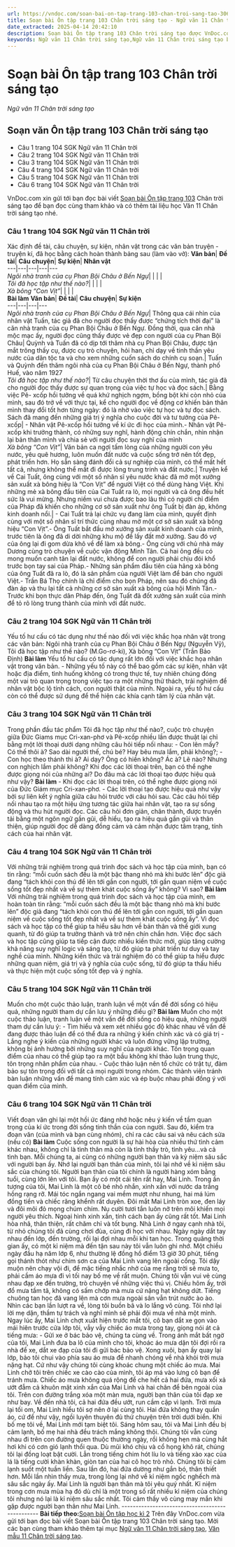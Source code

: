 ```yaml
---
url: https://vndoc.com/soan-bai-on-tap-trang-103-chan-troi-sang-tao-306883
title: Soạn bài Ôn tập trang 103 Chân trời sáng tạo - Ngữ văn 11 Chân trời sáng tạo - VnDoc.com
date_extracted: 2025-04-14 20:42:10
description: Soạn bài Ôn tập trang 103 Chân trời sáng tạo được VnDoc.com sưu tầm và xin gửi tới bạn đọc cùng tham khảo. Mời các bạn cùng theo dõi để có thêm tài liệu soạn văn 11 Chân trời sáng tạo.
keywords: Ngữ văn 11 Chân trời sáng tạo,Ngữ văn 11 Chân trời sáng tạo bài Ôn tập trang 103,Soạn văn 11 Chân trời sáng tạo,văn 11 Chân trời sáng tạo,soạn văn 11 Chân trời,ngữ văn 11 Chân trời,Soạn bài Ôn tập trang 103 Chân trời sáng tạo,Soạn bài Ôn tập trang 103,Soạn văn Ôn tập trang 103,Ôn tập trang 103
---
```


# Soạn bài Ôn tập trang 103 Chân trời sáng tạo
 _Ngữ văn 11 Chân trời sáng tạo_
## Soạn văn Ôn tập trang 103 Chân trời sáng tạo
  * Câu 1 trang 104 SGK Ngữ văn 11 Chân trời
  * Câu 2 trang 104 SGK Ngữ văn 11 Chân trời
  * Câu 3 trang 104 SGK Ngữ văn 11 Chân trời
  * Câu 4 trang 104 SGK Ngữ văn 11 Chân trời
  * Câu 5 trang 104 SGK Ngữ văn 11 Chân trời
  * Câu 6 trang 104 SGK Ngữ văn 11 Chân trời

VnDoc.com xin gửi tới bạn đọc bài viết [Soạn bài Ôn tập trang 103](<https://vndoc.com/soan-bai-on-tap-trang-103-chan-troi-sang-tao-306883>) Chân trời sáng tạo để bạn đọc cùng tham khảo và có thêm tài liệu học Văn 11 Chân trời sáng tạo nhé.
### Câu 1 trang 104 SGK Ngữ văn 11 Chân trời
Xác định đề tài, câu chuyện, sự kiện, nhân vật trong các văn bản truyện - truyện kí, đã học bằng cách hoàn thành bảng sau \(làm vào vở\):
**Văn bản**| **Đề tài**| **Câu chuyện**| **Sự kiện**| **Nhân vật**  
---|---|---|---|---  
 _Ngôi nhà tranh của cụ Phan Bội Châu ở Bến Ngự_| | | |   
 _Tôi đã học tập như thế nào?_| | | |   
_Xà bông “Con Vịt”_| | | |   
**Bài làm**
**Văn bản**| **Đề tài**| **Câu chuyện**| **Sự kiện**  
---|---|---|---  
 _Ngôi nhà tranh của cụ Phan Bội Châu ở Bến Ngự_|  Thông qua cái nhìn của nhân vật Tuấn, tác giả đã cho người đọc thấy được “chứng tích thời đại” là căn nhà tranh của cụ Phan Bội Châu ở Bến Ngự. Đồng thời, qua căn nhà mộc mạc ấy, người đọc cũng thấy được vẻ đẹp con người của cụ Phan Bội Châu| Quỳnh và Tuấn đã có dịp tới thăm nhà cụ Phan Bội Châu, được tận mắt trông thấy cụ, được cụ trò chuyện, hỏi han, chỉ dạy về tinh thần yêu nước của dân tộc ta và cho xem những cuốn sách do chính cụ soạn.| Tuấn và Quỳnh đến thăm ngôi nhà của cụ Phan Bội Châu ở Bến Ngự, thành phố Huế, vào năm 1927  
 _Tôi đã học tập như thế nào?_|  Từ câu chuyện thời thơ ấu của mình, tác giả đã cho người đọc thấy được sự quan trọng của việc tự học và đọc sách.| Bằng việc Pê- xcốp hồi tưởng về quá khứ nghịch ngợm, bồng bột khi còn nhỏ của mình, sau đó trở về với thực tại, kể cho người đọc về động cơ khiến bản thân mình thay đổi tốt hơn từng ngày: đó là nhờ vào việc tự học và tự đọc sách. Sách đã mang đến những giá trị ý nghĩa cho cuộc đời và tư tưởng của Pê-xcốp| \- Nhân vật Pê-xcốp hồi tưởng về kí ức đi học của mình.\- Nhân vật Pê-xcốp khi trưởng thành, có những suy nghĩ, hành động chín chắn, nhìn nhận lại bản thân mình và chia sẻ với người đọc suy nghĩ của mình  
 _Xà bông “Con Vịt”_|  Văn bản ca ngợi tấm lòng của những người con yêu nước, yêu quê hương, luôn muốn đất nước và cuộc sống trở nên tốt đẹp, phát triển hơn. Họ sẵn sàng đánh đổi cả sự nghiệp của mình, có thể mất hết tất cả, nhưng không thể mất đi được lòng trung trinh và đất nước.| Truyện kể về Cai Tuất, ông cùng với một số nhân sĩ yêu nước khác đã mở một xưởng sản xuất xà bông hiệu là “Con Vịt” để người Việt có thể dùng hàng Việt. Khi những mẻ xà bông đầu tiên của Cai Tuất ra lò, mọi người và cả ông đều hết sức là vui mừng. Nhưng niềm vui chưa được bao lâu thì có người chỉ điểm của Pháp đã khiến cho những cơ sở sản xuất như ông Tuất bị đàn áp, không kinh doanh nổi.| \- Cai Tuất trả lại chức vụ đang làm của mình, quyết định cùng với một số nhân sĩ trí thức cùng nhau mở một cơ sở sản xuất xà bông hiệu “Con Vịt”.\- Ông Tuất bắt đầu mở xưởng sản xuất kinh doanh của mình, trước tiên là ông đã di dời những khu mộ để lấy đất mở xưởng. Sau đó vợ của ông lại đi gom dừa khô về để làm xà bông.\- Ông cùng với chủ nhà máy Dương cùng trò chuyện về cuộc vận động Minh Tân. Cả hai ông đều có mong muốn canh tân lại đất nước, không để con người phải chịu đói khổ trước bọn tay sai của Pháp.\- Những sản phẩm đầu tiên của hãng xà bông của ông Tuất đã ra lò, đó là sản phẩm của người Việt làm để bán cho người Việt.\- Trần Bá Thọ chính là chỉ điểm cho bọn Pháp, nên sau đó chúng đã đàn áp và thu lại tất cả những cơ sở sản xuất xà bông của hội Minh Tân.\- Trước khi bọn thực dân Pháp đến, ông Tuất đã đốt xưởng sản xuất của mình để tỏ rõ lòng trung thành của mình với đất nước.  
### Câu 2 trang 104 SGK Ngữ văn 11 Chân trời
Yếu tố hư cấu có tác dụng như thế nào đối với việc khắc họa nhân vật trong các văn bản: Ngôi nhà tranh của cụ Phan Bội Châu ở Bến Ngự \(Nguyễn Vỹ\), Tôi đã học tập như thế nào? \(M.Go-rơ-ki\), Xà bông “Con Vịt” \(Trần Bảo Định\)
**Bài làm**
Yếu tố hư cấu có tác dụng rất lớn đối với việc khắc họa nhân vật trong văn bản.
\- Những yếu tố này có thể bao gồm các sự kiện, nhân vật hoặc địa điểm, tình huống không có trong thực tế, tuy nhiên chúng đóng một vai trò quan trọng trong việc tạo ra một những thử thách, trải nghiệm để nhân vật bộc lộ tính cách, con người thật của mình. Ngoài ra, yếu tố hư cấu còn có thể được sử dụng để thể hiện các khía cạnh tâm lý của nhân vật.
### Câu 3 trang 104 SGK Ngữ văn 11 Chân trời
Trong phần đầu tác phẩm Tôi đã học tập như thế nào?, cuộc trò chuyện giữa Đức Giams mục Cri-xan-phơ và Pê-xcốp nhiều lần được thuật lại chỉ bằng một lời thoại dưới dạng những câu hỏi tiếp nối nhau:
\- Con lên mấy? Có thế thôi à? Sao dài người thế, chú bé? Hay bêu mưa lắm, phải không?;
\- Con học theo thánh thi à? Ai dạy? Ông có hiền không? Ác à? Lẽ nào? Nhưng con nghịch lắm phải không?
Khi đọc các lời thoại trên, bạn có thể nghe được giọng nói của những ai? Do đâu mà các lời thoại tạo được hiệu quả như vậy?
**Bài làm**
\- Khi đọc các lời thoại trên, có thể nghe được giọng nói của Đức Giám mục Cri-xan-phơ.
\- Các lời thoại tạo được hiệu quả như vậy bởi sự liên kết ý nghĩa giữa câu hỏi trước với câu hỏi sau. Các câu hỏi tiếp nối nhau tạo ra một hiệu ứng tương tác giữa hai nhân vật, tạo ra sự sống động và thu hút người đọc. Các câu hỏi đơn giản, chân thành, được truyền tải bằng một ngôn ngữ gần gũi, dễ hiểu, tạo ra hiệu quả gần gũi và thân thiện, giúp người đọc dễ dàng đồng cảm và cảm nhận được tâm trạng, tính cách của hai nhân vật.
### Câu 4 trang 104 SGK Ngữ văn 11 Chân trời
Với những trải nghiệm trong quá trình đọc sách và học tập của mình, bạn có tin rằng: “mỗi cuốn sách đều là một bậc thang nhỏ mà khi bước lên” độc giả đang “tách khỏi con thú để lên tới gần con người, tới gần quan niệm về cuộc sống tốt đẹp nhất và về sự thèm khát cuộc sống ấy” không? Vì sao?
**Bài làm**
Với những trải nghiệm trong quá trình đọc sách và học tập của mình, em hoàn toàn tin rằng: “mỗi cuốn sách đều là một bậc thang nhỏ mà khi bước lên” độc giả đang “tách khỏi con thú để lên tới gần con người, tới gần quan niệm về cuộc sống tốt đẹp nhất và về sự thèm khát cuộc sống ấy”. Vì đọc sách và học tập có thể giúp ta hiểu sâu hơn về bản thân và thế giới xung quanh, từ đó giúp ta trưởng thành và trở nên chín chắn hơn. Việc đọc sách và học tập cũng giúp ta tiếp cận được nhiều kiến thức mới, giúp tăng cường khả năng suy nghĩ logic và sáng tạo, từ đó giúp ta phát triển tư duy và tay nghề của mình. Những kiến thức và trải nghiệm đó có thể giúp ta hiểu được những quan niệm, giá trị và ý nghĩa của cuộc sống, từ đó giúp ta thấu hiểu và thực hiện một cuộc sống tốt đẹp và ý nghĩa.
### Câu 5 trang 104 SGK Ngữ văn 11 Chân trời
Muốn cho một cuộc thảo luận, tranh luận về một vấn đề đời sống có hiệu quả, những người tham dự cần lưu ý những điều gì?
**Bài làm**
Muốn cho một cuộc thảo luận, tranh luận về một vấn đề đời sống có hiệu quả, những người tham dự cần lưu ý:
\- Tìm hiểu và xem xét nhiều góc độ khác nhau về vấn đề đang được thảo luận để có thể đưa ra những ý kiến chính xác và có giá trị
\- Lắng nghe ý kiến của những người khác và luôn đứng vững lập trường, không bị ảnh hưởng bởi những suy nghĩ của người khác. Tôn trọng quan điểm của nhau có thể giúp tạo ra một bầu không khí thảo luận trung thực, tôn trọng nhân phẩm của nhau.
\- Cuộc thảo luận nên tổ chức có trật tự, đảm bảo sự tôn trọng đối với tất cả mọi người trong nhóm. Các thành viên tránh bàn luận những vấn đề mang tính cảm xúc và ép buộc nhau phải đồng ý với quan điểm của mình.
### Câu 6 trang 104 SGK Ngữ văn 11 Chân trời
Viết đoạn văn ghi lại một hồi ức đáng nhớ hoặc nêu ý kiến về tầm quan trọng của kí ức trong đời sống tinh thần của con người. Sau đó, kiểm tra đoạn văn \(của mình và bạn cùng nhóm\), chỉ ra các câu sai và nêu cách sửa \(nếu có\)
**Bài làm**
Cuộc sống con người là sự hài hòa của nhiều thứ tình cảm khác nhau, không chỉ là tình thân mà còn là tình thầy trò, tình yêu...và cả tình bạn. Mỗi chúng ta, ai cũng có những người bạn thân và kỷ niệm sâu sắc với người bạn ấy. Nhớ lại người bạn thân của mình, tôi lại nhớ về kỉ niệm sâu sắc của chúng tôi.
Người bạn thân của tôi chính là người hàng xóm bằng tuổi, cùng lớn lên với tôi. Bạn ấy có một cái tên rất hay, Mai Linh. Trong ấn tượng của tôi, Mai Linh là một cô bé nhỏ nhắn, xinh xắn với nước da trắng hồng rạng rỡ. Mái tóc ngắn ngang vai mềm mượt như nhung, hai má lúm đồng tiền và chiếc răng khểnh rất duyên. Đôi mắt Mai Linh tròn xoe, đen láy và đôi môi đỏ mọng chúm chím. Nụ cười tươi tắn luôn nở trên môi khiến mọi người yêu thích. Ngoại hình xinh xắn, tính cách bạn ấy cũng rất tốt. Mai Linh hòa nhã, thân thiện, rất chăm chỉ và tốt bụng.
Nhà Linh ở ngay cạnh nhà tôi, từ nhỏ chúng tôi đã cùng chơi đùa, cùng đi học với nhau. Ngày ngày dắt tay nhau đến lớp, đến trường, rồi lại đợi nhau mỗi khi tan học. Trong quãng thời gian ấy, có một kỉ niệm mà đến tận sau này tôi vẫn luôn ghi nhớ. Một chiều ngày đầu hạ năm lớp 6, như thường lệ đồng hồ điểm 13 giờ 30 phút, tiếng gọi thánh thót như chim sơn ca của Mai Linh vang lên ngoài cổng. Tôi dậy muộn nên chạy vội đi, để mặc tiếng nhắc nhở của mẹ rằng trời sẽ mưa to, phải cầm áo mưa đi vì tối nay bố mẹ về rất muộn.
Chúng tôi vẫn vui vẻ cùng nhau đạp xe đến trường, trò chuyện về những việc thú vị. Chiều hôm ấy, trời đổ mưa tầm tã, không có sấm chớp mà mưa cứ nặng hạt không dứt. Tiếng chuông tan học đã vang lên mà cơn mưa ngoài sân vẫn trút nước ào ào. Nhìn các bạn lần lượt ra về, lòng tôi buồn bã và lo lắng vô cùng. Tôi nhớ lại lời mẹ dặn, thầm tự trách và nghĩ mình sẽ phải đội mưa về nhà một mình. Ngay lúc ấy, Mai Linh chợt xuất hiện trước mắt tôi, cô bạn dắt xe gọn vào mái hiên trước cửa lớp tôi, vẫy vẫy chiếc áo mưa trong tay, giọng nói át cả tiếng mưa:
\- Gửi xe ở bác bảo vệ, chúng ta cùng về.
Trong ánh mắt bất ngờ của tôi, Mai Linh đưa ba lô của mình cho tôi, khoác áo mưa dặn tôi đợi rồi ra nhà để xe, dắt xe đạp của tôi đi gửi bác bảo vệ. Xong xuôi, bạn ấy quay lại lớp, bảo tôi chui vào phía sau áo mưa để nhanh chóng về nhà khỏi trời mưa nặng hạt. Cứ như vậy chúng tôi cùng khoác chung một chiếc áo mưa. Mai Linh chở tôi trên chiếc xe cào cào của mình, tôi áp má vào lưng cô bạn để tránh mưa. Chiếc áo mưa không quá rộng để che hết cả hai đứa, mưa xối xả ướt đẫm cả khuôn mặt xinh xắn của Mai Linh và hai chân để bên ngoài của tôi. Trên con đường trắng xóa một màn mưa, người bạn thân của tôi đạp xe như bay. Về đến nhà tôi, cả hai đứa đều ướt, run cầm cập vì lạnh. Trời mưa lại tối om, Mai Linh hiểu tôi sợ nên ở lại cùng tôi. Hai đứa không thay quần áo, cứ để như vậy, ngồi luyên thuyên đủ thứ chuyện trên trời dưới biển. Khi bố mẹ tôi về, Mai Linh mới tạm biệt tôi.
Sáng hôm sau, tôi và Mai Linh đều bị cảm lạnh, bố mẹ hai nhà đều trách mắng không thôi. Chúng tôi vẫn cùng nhau đi trên con đường quen thuộc thường ngày, rồi không hẹn mà cùng hắt hơi khi có cơn gió lạnh thổi qua. Dù mũi khó chịu và cổ họng khô rát, chúng tôi lại đồng loạt bật cười. Lẫn trong tiếng chim hót líu lo và tiếng xào xạc của lá là tiếng cười khàn khàn, giòn tan của hai cô học trò nhỏ. Chúng tôi bị cảm lạnh suốt một tuần liền. Sau lần đó, hai đứa dường như gắn bó, thân thiết hơn. Mỗi lần nhìn thấy mưa, trong lòng lại nhớ về kỉ niệm ngốc nghếch mà sâu sắc ngày ấy.
Mai Linh là người bạn thân mà tôi yêu quý nhất. Kỉ niệm trong cơn mưa mùa hạ đó dù chỉ là một trong số rất nhiều kỉ niệm của chúng tôi nhưng nó lại là kỉ niệm sâu sắc nhất. Tôi cảm thấy vô cùng may mắn khi gặp được người bạn thân như Mai Linh.
\------------------------------------------------
**Bài tiếp theo:**[Soạn bài Ôn tập học kì 2](<https://vndoc.com/soan-bai-on-tap-hoc-ki-2-chan-troi-sang-tao-306885>)
Trên đây VnDoc.com vừa gửi tới bạn đọc bài viết Soạn bài Ôn tập trang 103 Chân trời sáng tạo. Mời các bạn cùng tham khảo thêm tại mục [Ngữ văn 11 Chân trời sáng tạo](<https://vndoc.com/ngu-van-11-chan-troi-sang-tao>), [Văn mẫu 11 Chân trời sáng tạo](<https://vndoc.com/van-mau-lop-11-chan-troi-sang-tao>).
